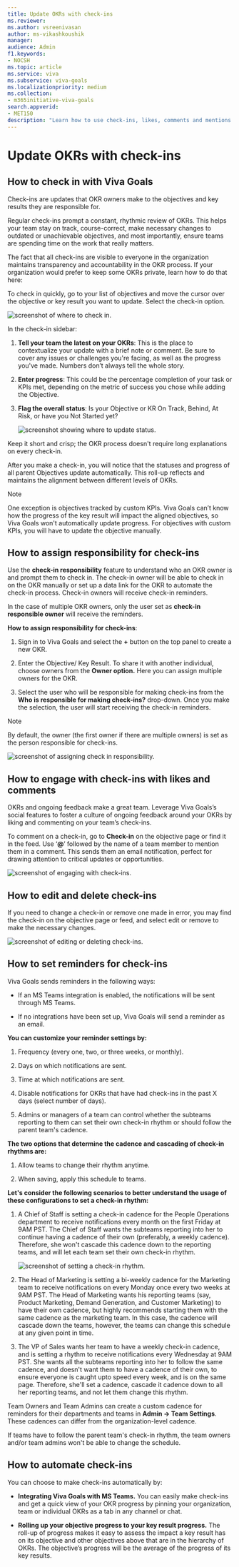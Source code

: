 ```yaml
---
title: Update OKRs with check-ins 
ms.reviewer: 
ms.author: vsreenivasan
author: ms-vikashkoushik
manager: 
audience: Admin
f1.keywords:
- NOCSH
ms.topic: article
ms.service: viva
ms.subservice: viva-goals
ms.localizationpriority: medium
ms.collection:  
- m365initiative-viva-goals  
search.appverid:
- MET150
description: "Learn how to use check-ins, likes, comments and mentions to motivate and stay on track"
---
```


# Update OKRs with check-ins

## How to check in with Viva Goals 

Check-ins are updates that OKR owners make to the objectives and key results they are responsible for.

Regular check-ins prompt a constant, rhythmic review of OKRs. This helps your team stay on track, course-correct, make necessary changes to outdated or unachievable objectives, and most importantly, ensure teams are spending time on the work that really matters. 

The fact that all check-ins are visible to everyone in the organization maintains transparency and accountability in the OKR process. If your organization would prefer to keep some OKRs private, learn how to do that here:

To check in quickly, go to your list of objectives and move the cursor over the objective or key result you want to update. Select the check-in option.

![screenshot of where to check in.](../media/goals/3/35/a.jpg)

In the check-in sidebar:

1. **Tell your team the latest on your OKRs**: This is the place to contextualize your update with a brief note or comment. Be sure to cover any issues or challenges you're facing, as well as the progress you've made. Numbers don’t always tell the whole story. 

2. **Enter progress**: This could be the percentage completion of your task or KPIs met, depending on the metric of success you chose while adding the Objective. 

3. **Flag the overall status**: Is your Objective or KR On Track, Behind, At Risk, or have you Not Started yet? 

    ![screenshot showing where to update status.](../media/goals/3/35/b.jpg)

Keep it short and crisp; the OKR process doesn't require long explanations on every check-in.

After you make a check-in, you will notice that the statuses and progress of all parent Objectives update automatically. This roll-up reflects and maintains the alignment between different levels of OKRs.

> [!Note] 
> One exception is objectives tracked by custom KPIs. Viva Goals can’t know how the progress of the key result will impact the aligned objectives, so Viva Goals won't automatically update progress. For objectives with custom KPIs, you will have to update the objective manually. 

## How to assign responsibility for check-ins

Use the **check-in responsibility** feature to understand who an OKR owner is and prompt them to check in. The check-in owner will be able to check in on the OKR manually or set up a data link for the OKR to automate the check-in process. Check-in owners will receive check-in reminders. 

In the case of multiple OKR owners, only the user set as **check-in responsible owner** will receive the reminders.

**How to assign responsibility for check-ins**:

1. Sign in to Viva Goals and select the **+** button on the top panel to create a new OKR.

2. Enter the Objective/ Key Result. To share it with another individual, choose owners from the **Owner option.** Here you can assign multiple owners for the OKR.

3. Select the user who will be responsible for making check-ins from the **Who is responsible for making check-ins?** drop-down.
Once you make the selection, the user will  start receiving the check-in reminders.

> [!Note] 
> By default, the owner (the first owner if there are multiple owners) is set as the person responsible for check-ins.

   ![screenshot of assigning check in responsibility.](../media/goals/3/35/c.jpg)

## How to engage with check-ins with likes and comments

OKRs and ongoing feedback make a great team. Leverage Viva Goals’s social features to foster a culture of ongoing feedback around your OKRs by liking and commenting on your team’s check-ins. 

To comment on a check-in, go to **Check-in** on the objective page or find it in the feed. Use ‘**@**’ followed by the name of a team member to mention them in a comment. This sends them an email notification, perfect for drawing attention to critical updates or opportunities.

![screenshot of engaging with check-ins.](../media/goals/3/35/d.jpg)

## How to edit and delete check-ins 

If you need to change a check-in or remove one made in error, you may find the check-in on the objective page or feed, and select edit or remove to make the necessary changes.

![screenshot of editing or deleting check-ins.](../media/goals/3/35/e.jpg)

## How to set reminders for check-ins 

Viva Goals sends reminders in the following ways: 

- If an MS Teams integration is enabled, the notifications will be sent through MS Teams. 

- If no integrations have been set up, Viva Goals will send a reminder as an email.

**You can customize your reminder settings by:**

1. Frequency (every one, two, or three weeks, or monthly). 

2. Days on which notifications are sent. 

3. Time at which notifications are sent.

4. Disable notifications for OKRs that have had check-ins in the past X days (select number of days).

5. Admins or managers of a team can control whether the subteams reporting to them can set their own check-in rhythm or should follow the parent team's cadence. 

**The two options that determine the cadence and cascading of check-in rhythms are:** 

1. Allow teams to change their rhythm anytime.

2. When saving, apply this schedule to teams. 

**Let's consider the following scenarios to better understand the usage of these configurations to set a check-in rhythm:**

1. A Chief of Staff is setting a check-in cadence for the People Operations department to receive notifications every month on the first Friday at 9AM PST. The Chief of Staff wants the subteams reporting into her to continue having a cadence of their own (preferably, a weekly cadence). Therefore, she won't cascade this cadence down to the reporting teams, and will let each team set their own check-in rhythm. 

    ![screenshot of setting a check-in rhythm.](../media/goals/3/35/f.jpg)

2. The Head of Marketing is setting a bi-weekly cadence for the Marketing team to receive notifications on every Monday once every two weeks at 9AM PST. The Head of Marketing wants his reporting teams (say, Product Marketing, Demand Generation, and Customer Marketing) to have their own cadence, but highly recommends starting them with the same cadence as the marketing team. In this case, the cadence will cascade down the teams, however, the teams can change this schedule at any given point in time. 

3. The VP of Sales wants her team to have a weekly check-in cadence, and is setting a rhythm to receive notifications every Wednesday at 9AM PST. She wants all the subteams reporting into her to follow the same cadence, and doesn't want them to have a cadence of their own, to ensure everyone is caught upto speed every week, and is on the same page. Therefore, she'll set a cadence, cascade it cadence down to all her reporting teams, and not let them change this rhythm.

Team Owners and Team Admins can create a custom cadence for reminders for their departments and teams in **Admin -> Team Settings**. These cadences can differ from the organization-level cadence. 

If teams have to follow the parent team's check-in rhythm, the team owners and/or team admins won't be able to change the schedule.

## How to automate check-ins 

You can choose to make check-ins automatically by:

- **Integrating Viva Goals with MS Teams.** You can easily make check-ins and get a quick view of your OKR progress by pinning your organization, team or individual OKRs as a tab in any channel or chat. 

- **Rolling up your objective progress to your key result progress.** The roll-up of progress makes it easy to assess the impact a key result has on its objective and other objectives above that are in the hierarchy of OKRs. The objective’s progress will be the average of the progress of its key results. 
